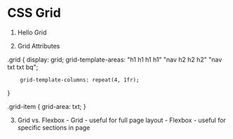 # CSS Grid

1. Hello Grid

2. Grid Attributes

.grid {
        display: grid;
        grid-template-areas: "h1   h1  h1 h1"
                             "nav  h2  h2 h2" 
                             "nav  txt txt bq";

        grid-template-columns: repeat(4, 1fr);
}

.grid-item {
        grid-area: txt;
}
      
3. Grid vs. Flexbox
        - Grid - useful for full page layout
        - Flexbox - useful for specific sections in page
